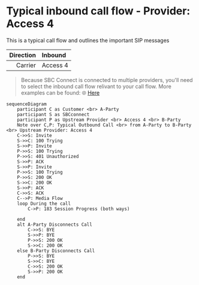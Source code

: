 # Typical inbound call flow - Provider: Access 4
This is a typical call flow and outlines the important SIP messages

|Direction | Inbound |
| ---: | :--- |
|Carrier | Access 4|

> Because SBC Connect is connected to multiple providers, you'll need to select the inbound call flow relivant to your call flow.
More examples can be found: 🌐 [Here](typical-call-flows.md)

````mermaid
sequenceDiagram
    participant C as Customer <br> A-Party
    participant S as SBCconnect
    participant P as Upstream Provider <br> Access 4 <br> B-Party
    Note over C,P: Typical Outbound Call <br> from A-Party to B-Party <br> Upstream Provider: Access 4
    C->>S: Invite
    S->>C: 100 Trying
    S->>P: Invite
    P->>S: 100 Trying
    P->>S: 401 Unauthorized
    S->>P: ACK
    S->>P: Invite
    P->>S: 100 Trying
    P->>S: 200 OK
    S->>C: 200 OK
    S->>P: ACK
    C->>S: ACK
    C-->P: Media Flow
    loop During the call
        C->P: 183 Session Progress (both ways)

    end
    alt A-Party Disconnects Call
        C->>S: BYE
        S->>P: BYE
        P->>S: 200 OK
        S->>C: 200 OK
    else B-Party Disconnects Call
        P->>S: BYE
        S->>C: BYE
        C->>S: 200 OK
        S->>P: 200 OK
    end
````
